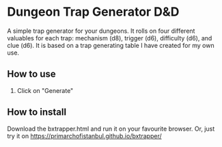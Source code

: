 # Dungeon Trap Generator D&D 
A simple trap generator for your dungeons. It rolls on four different valuables for each trap: mechanism (d8), trigger (d6), difficulty (d6), and clue (d6). It is based on a trap generating table I have created for my own use.

## How to use
1. Click on "Generate"

## How to install
Download the bxtrapper.html and run it on your favourite browser. Or, just try it on https://primarchofistanbul.github.io/bxtrapper/
